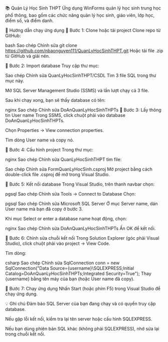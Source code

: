 📚 Quản Lý Học Sinh THPT
Ứng dụng WinForms quản lý học sinh trung học phổ thông, bao gồm các chức năng quản lý học sinh, giáo viên, lớp học, điểm số, và điểm danh.

🚀 Hướng dẫn chạy ứng dụng
🔹 Bước 1: Clone hoặc tải project
Clone repo từ GitHub:

bash
Sao chép
Chỉnh sửa
git clone https://github.com/nbaonguyen111/QuanLyHocSinhTHPT.git
Hoặc tải file .zip từ GitHub và giải nén.

🔹 Bước 2: Import database
Truy cập thư mục:

Sao chép
Chỉnh sửa
QuanLyHocSinhTHPT/CSDL
Tìm 3 file SQL trong thư mục này.

Mở SQL Server Management Studio (SSMS) và lần lượt chạy cả 3 file.

Sau khi chạy xong, bạn sẽ thấy database có tên:

nginx
Sao chép
Chỉnh sửa
DoAnQuanLyHocSinhTHPTs
🔹 Bước 3: Lấy thông tin User name
Trong SSMS, click chuột phải vào database DoAnQuanLyHocSinhTHPTs.

Chọn Properties → View connection properties.

Tìm dòng User name và copy nó.

🔹 Bước 4: Cấu hình project
Trong thư mục:

nginx
Sao chép
Chỉnh sửa
QuanLyHocSinhTHPT
tìm file:

Sao chép
Chỉnh sửa
FormQuanLyHocSinh.csproj
Mở project bằng cách double-click file .csproj để mở trong Visual Studio.

🔹 Bước 5: Kết nối database
Trong Visual Studio, trên thanh navbar chọn:

pgsql
Sao chép
Chỉnh sửa
Tools → Connect to Database
Chọn:

pgsql
Sao chép
Chỉnh sửa
Microsoft SQL Server
Ở mục Server name, dán User name mà bạn đã copy ở bước 3.

Khi mục Select or enter a database name hoạt động, chọn:

nginx
Sao chép
Chỉnh sửa
DoAnQuanLyHocSinhTHPTs
Ấn OK để kết nối.

🔹 Bước 6: Chỉnh sửa chuỗi kết nối
Trong Solution Explorer (góc phải Visual Studio), click chuột phải vào project → View Code.

Tìm dòng:

csharp
Sao chép
Chỉnh sửa
SqlConnection conn = new SqlConnection("Data Source={username}\\SQLEXPRESS;Initial Catalog=DoAnQuanLyHocSinhTHPTs;Integrated Security=True");
Thay {username} bằng tên máy của bạn (hoặc User name đã copy).

🔹 Bước 7: Chạy ứng dụng
Nhấn Start (hoặc phím F5) trong Visual Studio để chạy ứng dụng.

💡 Ghi chú
Đảm bảo SQL Server của bạn đang chạy và có quyền truy cập database.

Nếu gặp lỗi kết nối, kiểm tra lại tên server hoặc cấu hình SQLEXPRESS.

Nếu bạn dùng phiên bản SQL khác (không phải SQLEXPRESS), nhớ sửa lại trong chuỗi kết nối.
